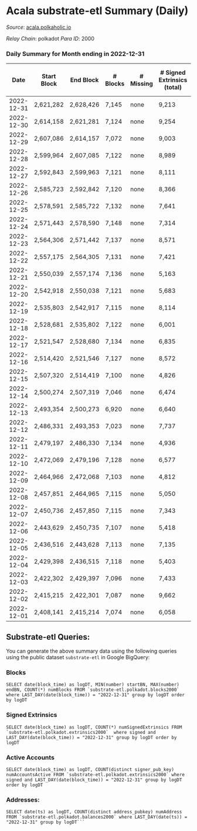 # Acala substrate-etl Summary (Daily)

_Source_: [acala.polkaholic.io](https://acala.polkaholic.io)

*Relay Chain*: polkadot
*Para ID*: 2000



### Daily Summary for Month ending in 2022-12-31


| Date | Start Block | End Block | # Blocks | # Missing | # Signed Extrinsics (total) | # Active Accounts | # Addresses with Balances | # Events | # Transfers | # XCM Transfers In | # XCM Transfers Out |
| ---- | ----------- | --------- | -------- | --------- | --------------------------- | ----------------- | ------------------------- | -------- | ----------- | ------------------ | ------------------- |
| 2022-12-31 | 2,621,282 | 2,628,426 | 7,145 | none  | 9,213 | 1,039 | 166,374 | 128,986 | 1,973 ($2,257,007.71) | 66 ($50,198.40) | 56 ($211,567.46) |
| 2022-12-30 | 2,614,158 | 2,621,281 | 7,124 | none  | 9,254 | 1,207 | 167,007 | 129,347 | 2,164 ($4,021,850.54) | 59 ($19,781.85) | 72 ($63,839.76) |
| 2022-12-29 | 2,607,086 | 2,614,157 | 7,072 | none  | 9,003 | 866 | 167,758 | 127,557 | 2,021 ($1,796,991.53) | 68 ($30,721.16) | 87 ($50,889.53) |
| 2022-12-28 | 2,599,964 | 2,607,085 | 7,122 | none  | 8,989 | 436 | 168,213 | 127,920 | 2,342 ($2,915,822.14) | 89 ($59,229.00) | 105 ($97,616.88) |
| 2022-12-27 | 2,592,843 | 2,599,963 | 7,121 | none  | 8,111 | 358 | 168,164 | 121,788 | 1,273 ($1,539,192.10) | 65 ($20,778.39) | 65 ($52,615.95) |
| 2022-12-26 | 2,585,723 | 2,592,842 | 7,120 | none  | 8,366 | 386 | 168,122 | 124,823 | 1,893 ($2,083,919.75) | 87 ($76,768.15) | 80 ($67,561.06) |
| 2022-12-25 | 2,578,591 | 2,585,722 | 7,132 | none  | 7,641 | 328 | 168,087 | 118,472 | 1,286 ($1,331,734.32) | 89 ($27,248.03) | 77 ($30,999.34) |
| 2022-12-24 | 2,571,443 | 2,578,590 | 7,148 | none  | 7,314 | 707 | 168,059 | 112,846 | 1,980 ($2,808,071.47) | 84 ($42,013.37) | 58 ($40,716.80) |
| 2022-12-23 | 2,564,306 | 2,571,442 | 7,137 | none  | 8,571 | 407 | 168,378 | 128,531 | 2,651 ($913,967.84) | 103 ($100,138.13) | 95 ($187,909.15) |
| 2022-12-22 | 2,557,175 | 2,564,305 | 7,131 | none  | 7,421 | 424 | 168,389 | 117,654 | 1,792 ($492,512.87) | 81 ($35,249.65) | 75 ($59,844.66) |
| 2022-12-21 | 2,550,039 | 2,557,174 | 7,136 | none  | 5,163 | 348 | 168,340 | 87,926 | 1,287 ($263,560.32) | 83 ($22,572.57) | 74 ($26,847.16) |
| 2022-12-20 | 2,542,918 | 2,550,038 | 7,121 | none  | 5,683 | 391 | 168,311 | 94,209 | 2,333 ($612,729.62) | 84 ($26,426.38) | 94 ($348,934.07) |
| 2022-12-19 | 2,535,803 | 2,542,917 | 7,115 | none  | 8,114 | 406 | 168,268 | 111,309 | 4,802 ($3,970,860.56) | 117 ($79,669.30) | 79 ($50,656.49) |
| 2022-12-18 | 2,528,681 | 2,535,802 | 7,122 | none  | 6,001 | 401 | 168,215 | 94,269 | 2,085 ($5,002,090.37) | 90 ($51,435.16) | 87 ($66,459.58) |
| 2022-12-17 | 2,521,547 | 2,528,680 | 7,134 | none  | 6,835 | 526 | 168,209 | 103,860 | 3,568 ($3,559,398.99) | 167 ($111,278.61) | 115 ($90,446.49) |
| 2022-12-16 | 2,514,420 | 2,521,546 | 7,127 | none  | 8,572 | 488 | 168,129 | 115,763 | 5,423 ($3,577,588.91) | 163 ($121,256.21) | 144 ($197,302.56) |
| 2022-12-15 | 2,507,320 | 2,514,419 | 7,100 | none  | 4,826 | 375 | 168,046 | 84,872 | 1,061 ($1,112,578.17) | 54 ($57,087.69) | 86 ($228,432.09) |
| 2022-12-14 | 2,500,274 | 2,507,319 | 7,046 | none  | 6,474 | 468 |  | 98,208 | 3,131 ($3,858,755.61) | 114 ($85,061.80) | 107 ($213,859.66) |
| 2022-12-13 | 2,493,354 | 2,500,273 | 6,920 | none  | 6,640 | 531 |  | 100,672 | 3,609 ($2,293,195.94) | 176 ($169,152.61) | 216 ($312,681.51) |
| 2022-12-12 | 2,486,331 | 2,493,353 | 7,023 | none  | 7,737 | 439 | 167,864 | 105,652 | 4,147 ($1,020,044.46) | 58 ($17,024.97) | 93 ($64,387.21) |
| 2022-12-11 | 2,479,197 | 2,486,330 | 7,134 | none  | 4,936 | 378 |  | 86,515 | 1,273 ($1,095,052.44) | 72 ($12,224.03) | 107 ($77,689.01) |
| 2022-12-10 | 2,472,069 | 2,479,196 | 7,128 | none  | 6,577 | 546 | 167,788 | 97,757 | 2,943 ($2,013,368.01) | 61 ($39,427.31) | 80 ($517,480.84) |
| 2022-12-09 | 2,464,966 | 2,472,068 | 7,103 | none  | 4,812 | 376 | 167,757 | 85,624 | 1,218 ($1,055,403.76) | 65 ($64,976.68) | 74 ($141,833.19) |
| 2022-12-08 | 2,457,851 | 2,464,965 | 7,115 | none  | 5,050 | 401 | 167,716 | 87,959 | 1,603 ($1,278,523.72) | 87 ($44,063.16) | 109 ($309,757.62) |
| 2022-12-07 | 2,450,736 | 2,457,850 | 7,115 | none  | 7,343 | 431 | 167,680 | 109,635 | 5,448 ($2,052,984.39) | 95 ($57,626.49) | 134 ($133,854.56) |
| 2022-12-06 | 2,443,629 | 2,450,735 | 7,107 | none  | 5,418 | 419 | 167,614 | 90,960 | 2,124 ($1,575,996.09) | 83 ($68,939.99) | 113 ($131,234.98) |
| 2022-12-05 | 2,436,516 | 2,443,628 | 7,113 | none  | 7,135 | 444 | 167,565 | 103,664 | 3,959 ($2,361,308.04) | 93 ($141,166.53) | 106 ($108,248.11) |
| 2022-12-04 | 2,429,398 | 2,436,515 | 7,118 | none  | 5,403 | 384 | 167,505 | 90,762 | 2,076 ($1,462,586.52) | 63 ($76,787.67) | 75 ($49,124.50) |
| 2022-12-03 | 2,422,302 | 2,429,397 | 7,096 | none  | 7,433 | 450 | 167,456 | 104,820 | 4,205 ($2,209,807.10) | 74 ($106,532.68) | 120 ($70,729.84) |
| 2022-12-02 | 2,415,215 | 2,422,301 | 7,087 | none  | 9,662 | 1,221 | 167,398 | 128,360 | 7,990 ($6,267,848.94) | 273 ($418,951.96) | 329 ($354,939.86) |
| 2022-12-01 | 2,408,141 | 2,415,214 | 7,074 | none  | 6,058 | 412 | 167,188 | 94,300 | 2,700 ($648,077.88) | 59 ($40,052.70) | 86 ($44,450.58) |

## Substrate-etl Queries:
You can generate the above summary data using the following queries using the public dataset `substrate-etl` in Google BigQuery:


### Blocks
```
SELECT date(block_time) as logDT, MIN(number) startBN, MAX(number) endBN, COUNT(*) numBlocks FROM `substrate-etl.polkadot.blocks2000`  where LAST_DAY(date(block_time)) = "2022-12-31" group by logDT order by logDT
```


### Signed Extrinsics
```
SELECT date(block_time) as logDT, COUNT(*) numSignedExtrinsics FROM `substrate-etl.polkadot.extrinsics2000`  where signed and LAST_DAY(date(block_time)) = "2022-12-31" group by logDT order by logDT
```


### Active Accounts
```
SELECT date(block_time) as logDT, COUNT(distinct signer_pub_key) numAccountsActive FROM `substrate-etl.polkadot.extrinsics2000` where signed and LAST_DAY(date(block_time)) = "2022-12-31" group by logDT order by logDT
```


### Addresses:
```
SELECT date(ts) as logDT, COUNT(distinct address_pubkey) numAddress FROM `substrate-etl.polkadot.balances2000` where LAST_DAY(date(ts)) = "2022-12-31" group by logDT```

